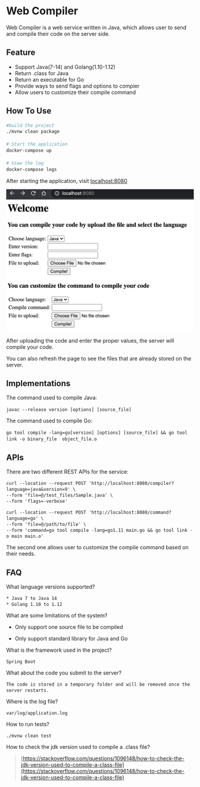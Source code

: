 # Web Compiler

Web Compiler is a web service written in Java, which allows user to send and compile their code
on the server side.

## Feature
* Support Java(7-14) and Golang(1.10-1.12)
* Return .class for Java
* Return an executable for Go
* Provide ways to send flags and options to compier
* Allow users to customize their compile command

## How To Use

```bash
#build the project
./mvnw clean package

# Start the application
docker-compose up

# View the log
docker-compose logs
```

After starting the application, visit [localhost:8080](localhost:8080)

![index.html](img/index.png)

After uploading the code and enter the proper values, the server will compile your code.

You can also refresh the page to see the files that are already stored on the server.

## Implementations
The command used to compile Java:

`javac --release version [options] [source_file] `

The command used to compile Go:

`go tool compile -lang=go[version] [options] [source_file] && go tool link -o binary_file 
object_file.o`

## APIs
There are two different REST APIs for the service:

```$xslt
curl --location --request POST 'http://localhost:8080/compiler?language=java&version=9' \
--form 'file=@/test_files/Sample.java' \
--form 'flags=-verbose'
```

```$xslt
curl --location --request POST 'http://localhost:8080/command?language=go' \
--form 'file=@/path/to/file' \
--form 'command=go tool compile -lang=go1.11 main.go && go tool link -o main main.o'
```

The second one allows user to customize the compile command based on their needs.

## FAQ
What language versions supported?
    
    * Java 7 to Java 14
    * Golang 1.10 to 1.12
    
What are some limitations of the system?

   * Only support one source file to be compiled
    
   * Only support standard library for Java and Go

What is the framework used in the project?

    Spring Boot

What about the code you submit to the server?

    The code is stored in a temporary folder and will be removed once the server restarts.
    
Where is the log file?
    
    var/log/application.log
    
How to run tests?
    
    ./mvnw clean test
    
How to check the jdk version used to compile a .class file?

> [https://stackoverflow.com/questions/1096148/how-to-check-the-jdk-version-used-to-compile-a-class-file](https://stackoverflow.com/questions/1096148/how-to-check-the-jdk-version-used-to-compile-a-class-file)

